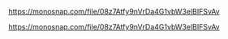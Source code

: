 https://monosnap.com/file/08z7Atfy9nVrDa4G1vbW3elBIFSvAv

https://monosnap.com/file/08z7Atfy9nVrDa4G1vbW3elBIFSvAv

